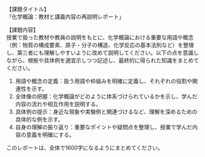 【課題タイトル】  
「化学概論：教材と講義内容の再説明レポート」

【課題内容】  
授業で扱った教材や教員の説明をもとに、化学概論における重要な用語や概念（例：物質の構成要素、原子・分子の構造、化学反応の基本法則など）を整理し、第三者にも理解しやすいように改めて説明してください。以下の点を意識しながら、根拠や具体例を適宜示しつつ記述し、最終的に得られた知識をまとめてください。

1. 用語や概念の定義：扱う用語や枠組みを明確に定義し、それぞれの役割や関連性を示す。  
2. 全体像の把握：化学概論がどのように体系づけられているかを示し、学んだ内容の流れや相互作用を説明する。  
3. 具体例の提示：身近な現象や実験例と関連づけるなど、理解を深めるための具体的な例を示す。  
4. 自身の理解の振り返り：重要なポイントや疑問点を整理し、授業で学んだ内容の意義を明確にする。

このレポートは、全体で1600字になるようにまとめてください。